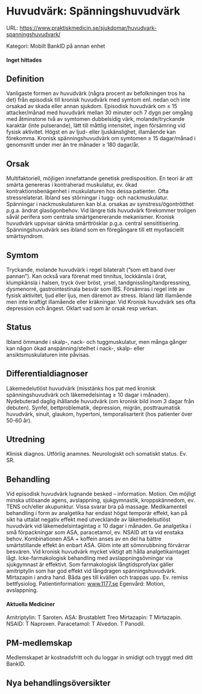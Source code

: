 # Huvudvärk: Spänningshuvudvärk

URL: https://www.praktiskmedicin.se/sjukdomar/huvudvark-spanningshuvudvark/



Kategori: Mobilt BankID på annan enhet

#### Inget hittades

## Definition

Vanligaste formen av huvudvärk (några procent av befolkningen tros ha det) från episodisk till kronisk huvudvärk med symtom enl. nedan och inte orsakad av skada eller annan sjukdom. Episodisk huvudvärk om ≤ 15 attacker/månad med huvudvärk mellan 30 minuter och 7 dygn per omgång med åtminstone två av symtomen dubbelsidig värk, molande/tryckande karaktär (inte pulserande), lätt till måttlig intensitet, ingen försämring vid fysisk aktivitet. Högst en av ljud- eller ljuskänslighet, illamående kan förekomma.
Kronisk spänningshuvudvärk om symtomen ≥ 15 dagar/månad i genomsnitt under mer än tre månader ≥ 180 dagar/år.

## Orsak

Multifaktoriell, möjligen innefattande genetisk predisposition. En teori är att smärta genereras i kontraherad muskulatur, ev. ökad kontraktionsbenägenhet i muskulaturen hos dessa patienter. Ofta stressrelaterat. Ibland ses störningar i tugg- och nackmuskulatur. Spänningar i nackmuskulaturen kan bl.a. orsakas av synstress/ögontrötthet p.g.a. ändrat glasögonbehov. Vid längre tids huvudvärk förekommer troligen såväl perifera som centrala smärtgenererande mekanismer.
Kronisk huvudvärk uppvisar sänkta smärttrösklar p.g.a. central sensititisering. Spänningshuvudvärk ses ibland som en föregångare till ett myofasciellt smärtsyndrom.

## Symtom

Tryckande, molande huvudvärk i regel bilateralt (”som ett band över pannan”). Kan också vara förenat med tinnitus, lockkänsla i örat, klumpkänsla i halsen, tryck över bröst, yrsel, tandgnissling/tandpressning, dysmenorré, gastrointestinala besvär som IBS. Försämras i regel inte av fysisk aktivitet, ljud eller ljus, men däremot av stress. Ibland lätt illamående men inte kraftigt illamående eller kräkningar.
Vid Kronisk huvudvärk ses ofta depression och ångest. Oklart vad som är orsak resp verkan.

## Status

Ibland ömmande i skalp-, nack- och tuggmuskulatur, men många gånger kan någon ökad anspänning/stelhet i nack-, skalp- eller ansiktsmuskulaturen inte påvisas.

## Differentialdiagnoser

Läkemedelutlöst huvudvärk (misstänks hos pat med kronisk spänningshuvudvärk och läkemedelsintag ≥ 10 dagar i månaden). Nydebuterad daglig ihållande huvudvärk (om kronisk bild inom 3 dagar från debuten). Synfel, bettproblematik, depression, migrän, posttraumatisk huvudvärk, sinuit, glaukom, hypertoni, temporalisarterit (hos patienter över 50-60 år).

## Utredning

Klinisk diagnos. Utförlig anamnes. Neurologiskt och somatiskt status. Ev. SR.

## Behandling

Vid episodisk huvudvärk lugnande besked – information. Motion. Om möjligt minska utlösande agens, avslappning, sjukgymnastik, kroppskännedom, ev. TENS och/eller akupunktur. Vissa svarar bra på massage.
Medikamentell behandling i form av analgetika har endast högst temporär effekt, kan på sikt ha uttalat negativ effekt med utvecklande av läkemedelsutlöst huvudvärk vid läkemedelsintagintag ≥ 10 dagar i månaden. Ge analgetika i små förpackningar som ASA, paracetamol, ev. NSAID att ta vid enstaka behov. Kombinationen ASA + koffein anses av en del ha bättre smärtstillande effekt än enbart ASA. Glöm inte att sömnrubbning förvärrar besvären.
Vid kronisk huvudvärk mycket viktigt att hålla analgetikaintaget lågt. Icke-farmakologisk behandling med avslappningsövningar via sjukgymnast är effektivt. Som farmakologisk långtidsprofylax gäller amitriptylin som har god effekt vid långdragen spänningshuvudvärk. Mirtazapin i andra hand. Båda ges till kvällen och trappas upp. Ev. remiss bettfysiolog.
Patientinformation: www.1177.se
Egenvård: Motion, avslappning.

#### Aktuella Mediciner

Amitriptylin: T Saroten.
ASA: Brustablett Treo
Mirtazapin: T Mirtazapin.
NSAID: T Naproxen.
Paracetamol: T Alvedon. T Panodil.

## PM-medlemskap

Medlemskapet är kostnadsfritt och du loggar in smidigt och tryggt med ditt BankID.

## Nya behandlingsöversikter

